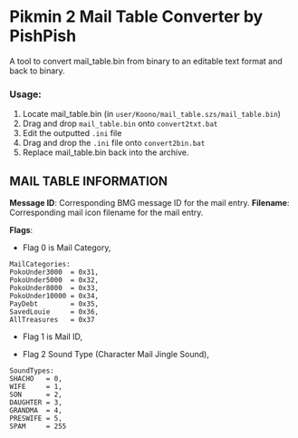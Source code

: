 # Pikmin 2 Mail Table Converter by PishPish

A tool to convert mail_table.bin from binary to an editable text format and back to binary.

### Usage:
1. Locate mail_table.bin (in `user/Koono/mail_table.szs/mail_table.bin`)
2. Drag and drop `mail_table.bin` onto `convert2txt.bat`
3. Edit the outputted `.ini` file
4. Drag and drop the `.ini` file onto `convert2bin.bat`
5. Replace mail_table.bin back into the archive.

## MAIL TABLE INFORMATION
__Message ID__: Corresponding BMG message ID for the mail entry.
__Filename__: Corresponding mail icon filename for the mail entry.

__Flags__:
- Flag 0 is Mail Category,
```
MailCategories:
PokoUnder3000  = 0x31,
PokoUnder5000  = 0x32,
PokoUnder8000  = 0x33,
PokoUnder10000 = 0x34,
PayDebt        = 0x35,
SavedLouie     = 0x36,
AllTreasures   = 0x37
```

- Flag 1 is Mail ID,

- Flag 2 Sound Type (Character Mail Jingle Sound),
```
SoundTypes:
SHACHO   = 0,
WIFE     = 1,
SON      = 2,
DAUGHTER = 3,
GRANDMA  = 4,
PRESWIFE = 5,
SPAM     = 255
```